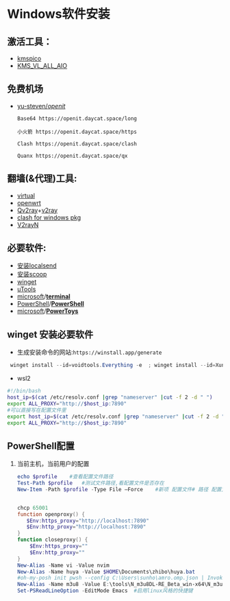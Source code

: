 # Windows软件安装

## 激活工具：

- [kmspico](https://forums.mydigitallife.net/threads/kmspico-official-thread.65739/)
- [KMS_VL_ALL_AIO](https://github.com/abbodi1406/KMS_VL_ALL_AIO/releases)

## 免费机场

- [yu-steven/*openit*](https://github.com/yu-steven/openit)

  ```
  Base64 https://openit.daycat.space/long
  
  小火箭 https://openit.daycat.space/https
  
  Clash https://openit.daycat.space/clash
  
  Quanx https://openit.daycat.space/qx
  
  ```

  

## 翻墙(&代理)工具:

- [virtual](https://www.virtualbox.org/wiki/Downloads)  
- [openwrt](https://drive.google.com/drive/folders/1dqNUrMf9n7i3y1aSh68U5Yf44WQ3KCuh)
- [Qv2ray](https://github.com/Qv2ray/Qv2ray)+[v2ray](https://github.com/v2ray/v2ray-core)
- [clash for windows pkg](https://github.com/Fndroid/clash_for_windows_pkg)
- [V2rayN](https://github.com/2dust/v2rayN)

## 必要软件:
- [安装localsend](https://localsend.org/zh-CN/download)
- [安装scoop](https://scoop.sh/)
- [winget](https://github.com/microsoft/winget-cli)
- [uTools](https://u.tools/)   
- [microsoft](https://github.com/microsoft)/**[terminal](https://github.com/microsoft/terminal)**
- [PowerShell](https://github.com/PowerShell)/**[PowerShell](https://github.com/PowerShell/PowerShell)**
- [microsoft](https://github.com/microsoft)/**[PowerToys](https://github.com/microsoft/PowerToys)**

## winget 安装必要软件

- 生成安装命令的网站:`https://winstall.app/generate`

```powershell
 winget install --id=voidtools.Everything -e  ; winget install --id=XunLei.xunlei -e  ; winget install --id=EuSoft.Eudic -e  ; winget install --id=Microsoft.VisualStudioCode -e  ; winget install --id=Telegram.TelegramDesktop -e   ; winget install --id=Daum.PotPlayer -e  ; winget install --id=Bandisoft.Bandizip -e ;winget install --id=GitHub.GitHubDesktop -e  ; winget install --id=Tencent.Foxmail -e  ; winget install --id=Tencent.QQ.NT -e  ; winget install --id=Vivaldi.Vivaldi -e  ; winget install --id=Tencent.WeChat -e  ; winget install --id=Bitwarden.Bitwarden -e  ; winget install --id=Baidu.BaiduNetdisk -e  ; winget install --id=Alibaba.aDrive -e  ; winget install --id=Emurasoft.EmEditor -e  ; winget install --id=Sogou.SogouInput -e  ; winget install --id=Rime.Weasel -e 
```

- wsl2

```bash
#!/bin/bash
host_ip=$(cat /etc/resolv.conf |grep "nameserver" |cut -f 2 -d " ")
export ALL_PROXY="http://$host_ip:7890"
#可以直接写在配置文件里
export host_ip=$(cat /etc/resolv.conf |grep "nameserver" |cut -f 2 -d " ")
export ALL_PROXY="http://$host_ip:7890"
```

## PowerShell配置

1. 当前主机，当前用户的配置

   ```powershell
   echo $profile	#查看配置文件路径
   Test-Path $profile	#测试文件路径,看配置文件是否存在
   New-Item -Path $profile -Type File –Force	#新项 配置文件# 路径 配置文件类型 文件强制
   
   
   chcp 65001
   function openproxy() {
      $Env:https_proxy="http://localhost:7890"
      $Env:http_proxy="http://localhost:7890"
   }
   function closeproxy() {
       $Env:https_proxy=""
       $Env:http_proxy=""
   }
   New-Alias -Name vi -Value nvim
   New-Alias -Name huya -Value $HOME\Documents\zhibo\huya.bat
   #oh-my-posh init pwsh --config C:\Users\sunho\amro.omp.json | Invoke-Expression
   New-Alias -Name m3u8 -Value E:\tools\N_m3u8DL-RE_Beta_win-x64\N_m3u8DL-RE
   Set-PSReadLineOption -EditMode Emacs  #启用linux风格的快捷键
   
   ```
